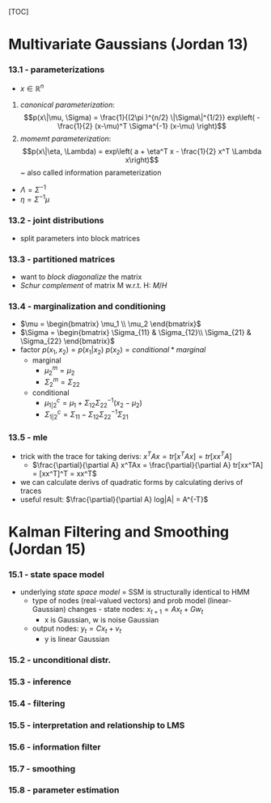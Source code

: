 

[TOC]

# Multivariate Gaussians (Jordan  13)

### 13.1 - parameterizations

- $x \in \mathbb{R}^n$

1. *canonical parameterization*: $$p(x\|\mu, \Sigma) = \frac{1}{(2\pi )^{n/2} \|\Sigma\|^{1/2}} exp\left( -\frac{1}{2} (x-\mu)^T \Sigma^{-1} (x-\mu) \right)$$
2. *momemt parameterization*: $$p(x\|\eta, \Lambda) = exp\left( a + \eta^T x - \frac{1}{2} x^T \Lambda x\right)$$ ~ also called information parameterization
  - $\Lambda = \Sigma^{-1}$
  - $\eta = \Sigma^{-1} \mu$

### 13.2 - joint distributions

- split parameters into block matrices

### 13.3 - partitioned matrices

- want to *block diagonalize* the matrix
- *Schur complement* of matrix M w.r.t. H: $M/H$

### 13.4 - marginalization and conditioning

- $\mu = \begin{bmatrix} \mu_1 \\ \mu_2 \end{bmatrix}$
- $\Sigma = \begin{bmatrix} \Sigma_{11} & \Sigma_{12}\\ \Sigma_{21} & \Sigma_{22} \end{bmatrix}$
- factor $p(x_1, x_2) = p(x_1|x_2)\:p(x_2) = conditional * marginal$
  - marginal
    - $\mu_2^m = \mu_2$
    - $\Sigma_2^m = \Sigma_{22}$
  - conditional
    - $\mu_{1|2}^c = \mu_1 + \Sigma_{12}\Sigma_{22}^{-1} (x_2 - \mu_2)$
    - $\Sigma_{1|2}^c = \Sigma_{11} - \Sigma_{12} \Sigma_{22}^{-1} \Sigma_{21}$

### 13.5 - mle

- trick with the trace for taking derivs: $x^TAx = tr[x^TAx] = tr[xx^TA]$
  - $\frac{\partial}{\partial A} x^TAx = \frac{\partial}{\partial A} tr[xx^TA] = [xx^T]^T = xx^T$
- we can calculate derivs of quadratic forms by calculating derivs of traces
- useful result: $\frac{\partial}{\partial A} log|A| = A^{-T}$

# Kalman Filtering and Smoothing (Jordan 15)

### 15.1 - state space model
- underlying *state space model* = SSM is structurally identical to HMM
  - type of nodes (real-valued vectors) and prob model (linear-Gaussian) changes	- state nodes: $x_{t+1} = Ax_t + Gw_t$
    - x is Gaussian, w is noise Gaussian
  - output nodes: $y_t = Cx_t+v_t$
    - y is linear Gaussian

### 15.2 - unconditional distr.
### 15.3 - inference

### 15.4 - filtering

### 15.5 - interpretation and relationship to LMS

### 15.6 - information filter

### 15.7 - smoothing

### 15.8 - parameter estimation